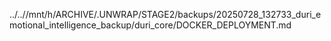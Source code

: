 ../..//mnt/h/ARCHIVE/.UNWRAP/STAGE2/backups/20250728_132733_duri_emotional_intelligence_backup/duri_core/DOCKER_DEPLOYMENT.md